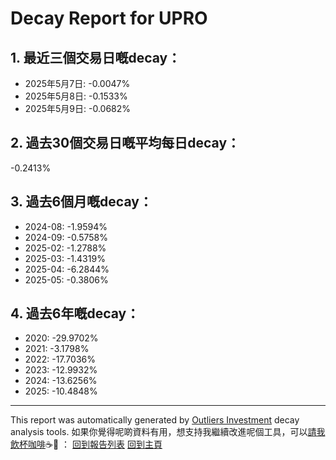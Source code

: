 # Decay Report for UPRO

## 1. 最近三個交易日嘅decay：

- 2025年5月7日: -0.0047%
- 2025年5月8日: -0.1533%
- 2025年5月9日: -0.0682%

## 2. 過去30個交易日嘅平均每日decay：
-0.2413%

## 3. 過去6個月嘅decay：

- 2024-08: -1.9594%
- 2024-09: -0.5758%
- 2025-02: -1.2788%
- 2025-03: -1.4319%
- 2025-04: -6.2844%
- 2025-05: -0.3806%

## 4. 過去6年嘅decay：

- 2020: -29.9702%
- 2021: -3.1798%
- 2022: -17.7036%
- 2023: -12.9932%
- 2024: -13.6256%
- 2025: -10.4848%
---

This report was automatically generated by [Outliers Investment](https://outliersecon.github.io/Outliers-Investment/) decay analysis tools.
如果你覺得呢啲資料有用，想支持我繼續改進呢個工具，可以[請我飲杯咖啡](https://buymeacoffee.com/outliersecon)☕🙏 ：
[回到報告列表](https://outliersecon.github.io/Outliers-Investment/reports)
[回到主頁](https://outliersecon.github.io/Outliers-Investment/)